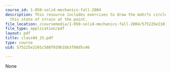 ```yaml
---
course_id: 1-050-solid-mechanics-fall-2004
description: This resource includes exercises to draw the mohr?s circle representing
  this state of strain at the point.
file_location: /coursemedia/1-050-solid-mechanics-fall-2004/575225e2101c588f939b1bb3f88d5c46_class04_15.pdf
file_type: application/pdf
layout: pdf
title: class04_15.pdf
type: course
uid: 575225e2101c588f939b1bb3f88d5c46

---
```

None